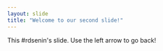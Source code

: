 ```yaml
---
layout: slide
title: "Welcome to our second slide!"
---
```

This #rdsenin's slide.
Use the left arrow to go back!